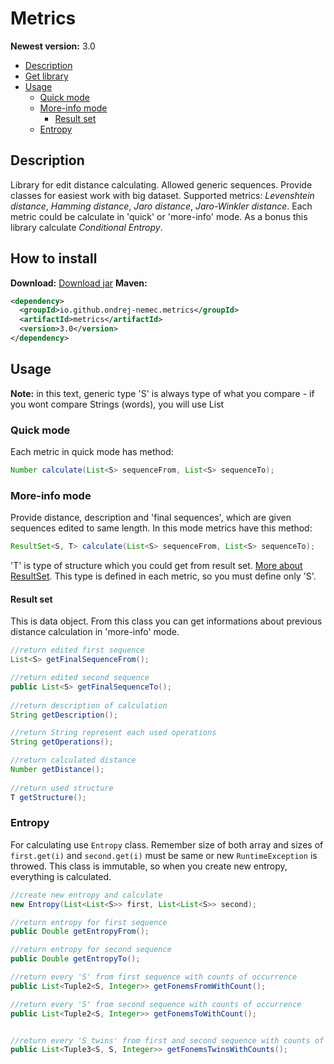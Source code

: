 # Metrics
**Newest version:** 3.0

* [Description](#description)
* [Get library](#how-to-install)
* [Usage](#usage)
	* [Quick mode](#quick-mode)
	* [More-info mode](#more-info-mode)
		* [Result set](#result-set)
	* [Entropy](#entropy)

## Description
Library for edit distance calculating. Allowed generic sequences. Provide classes for easiest work with big dataset. Supported metrics: *Levenshtein distance*, *Hamming distance*, *Jaro distance*, *Jaro-Winkler distance*. Each metric could be calculate in 'quick' or 'more-info' mode. As a bonus this library calculate *Conditional Entropy*.
## How to install
**Download:**
<a href="https://ondrej-nemec.github.io/download/metrics-3.0.jar" target=_blank>Download jar</a>
**Maven:**
```xml
<dependency>
  <groupId>io.github.ondrej-nemec.metrics</groupId>
  <artifactId>metrics</artifactId>
  <version>3.0</version>
</dependency>
```

## Usage
**Note:** in this text, generic type 'S' is always type of what you compare - if you wont compare Strings (words), you will use List<Character> 
### Quick mode
Each metric in quick mode has method:
```java
Number calculate(List<S> sequenceFrom, List<S> sequenceTo);
```
### More-info mode
Provide distance, description and 'final sequences', which are given sequences edited to same length.
In this mode metrics have this method: 
```java
ResultSet<S, T> calculate(List<S> sequenceFrom, List<S> sequenceTo);
```
'T' is type of structure which you could get from result set. [More about ResultSet](#result-set). This type is defined in each metric, so you must define only 'S'.
#### Result set
This is data object. From this class you can get informations about previous distance calculation in 'more-info' mode.
```java
//return edited first sequence
List<S> getFinalSequenceFrom();

//return edited second sequence
public List<S> getFinalSequenceTo();
	
//return description of calculation
String getDescription();

//return String represent each used operations
String getOperations();

//return calculated distance
Number getDistance();
	
//return used structure
T getStructure();
```

### Entropy
For calculating use `Entropy` class. Remember size of both array and sizes of `first.get(i)` and `second.get(i)` must be same or new `RuntimeException` is throwed. This class is immutable, so when you create new entropy, everything is calculated.
```java
//create new entropy and calculate
new Entropy(List<List<S>> first, List<List<S>> second);

//return entropy for first sequence
public Double getEntropyFrom();

//return entropy for second sequence
public Double getEntropyTo();

//return every 'S' from first sequence with counts of occurrence
public List<Tuple2<S, Integer>> getFonemsFromWithCount();

//return every 'S' from second sequence with counts of occurrence
public List<Tuple2<S, Integer>> getFonemsToWithCount();


//return every 'S twins' from first and second sequence with counts of occurrence
public List<Tuple3<S, S, Integer>> getFonemsTwinsWithCounts();
```

